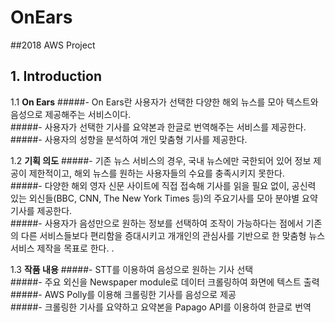 # **OnEars**
##2018 AWS Project

## 1. Introduction

1.1 **On Ears**
#####- On Ears란 사용자가 선택한 다양한 해외 뉴스를 모아 텍스트와 음성으로 제공해주는 서비스이다.  
#####- 사용자가 선택한 기사를 요약본과 한글로 번역해주는 서비스를 제공한다.   
#####- 사용자의 성향을 분석하여 개인 맞춤형 기사를 제공한다.  

1.2 **기획 의도**
#####- 기존 뉴스 서비스의 경우, 국내 뉴스에만 국한되어 있어 정보 제공이 제한적이고,  해외 뉴스를 원하는 사용자들의 수요를 충족시키지 못한다.  
#####- 다양한 해외 영자 신문 사이트에 직접 접속해 기사를 읽을 필요 없이, 공신력 있는 외신들(BBC, CNN, The New York Times 등)의 주요기사를 모아 분야별 요약기사를 제공한다.  
#####- 사용자가 음성만으로 원하는 정보를 선택하여 조작이 가능하다는 점에서 기존의 다른 서비스들보다 편리함을 증대시키고 개개인의 관심사를 기반으로 한 맞춤형 뉴스 서비스 제작을 목표로 한다. .  

1.3 **작품 내용**
#####- STT를 이용하여 음성으로 원하는 기사 선택  
#####- 주요 외신을 Newspaper module로 데이터 크롤링하여 화면에 텍스트 출력  
#####- AWS Polly를 이용해 크롤링한 기사를 음성으로 제공  
#####- 크롤링한 기사를 요약하고 요약본을 Papago API를 이용하여 한글로 번역  

